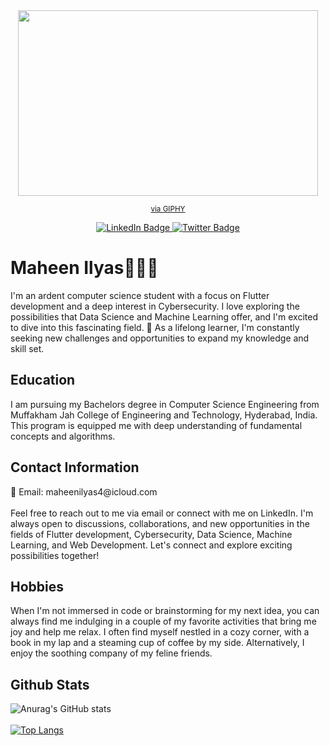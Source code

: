 <div id="header" align="center">
      <img
        src="https://media.giphy.com/media/zSz2KsgySmfjbb8NJS/giphy.gif"
        width="480"
        height="297"
        frameBorder="0"
        class="giphy-embed"
        allowFullScreen
      />
      <p>
        <sup
          ><a
            href="https://giphy.com/stickers/welcome-lettering-jhorimotion-zSz2KsgySmfjbb8NJS"
            >via GIPHY</a
          ></sup
        >
      </p>
      <div id="badges">
        <a href="https://www.linkedin.com/in/maheen-ilyas-995582227">
          <img
            src="https://img.shields.io/badge/LinkedIn-blue?style=for-the-badge&logo=linkedin&logoColor=white"
            alt="LinkedIn Badge"
          />
        </a>
        <a href="https://www.twitter.com/mahilyas05">
          <img
            src="https://img.shields.io/badge/Twitter-blue?style=for-the-badge&logo=twitter&logoColor=white"
            alt="Twitter Badge"
          />
        </a>
      </div>
    </div>
    <div>
      <h1>Maheen Ilyas👩🏽‍💻</h1>
      <p>
        I'm an ardent computer science student with a focus on Flutter
        development and a deep interest in Cybersecurity. I love exploring the
        possibilities that Data Science and Machine Learning offer, and I'm
        excited to dive into this fascinating field. 🌱 As a lifelong learner,
        I'm constantly seeking new challenges and opportunities to expand my
        knowledge and skill set.
      </p>
      <h2>Education</h2>
      <p>
        I am pursuing my Bachelors degree in Computer Science Engineering from
        Muffakham Jah College of Engineering and Technology, Hyderabad, India.
        This program is equipped me with deep understanding of fundamental
        concepts and algorithms.
      </p>
      <h2>Contact Information</h2>
      <p>
        📧 Email: maheenilyas4@icloud.com 
				<br>
        <br>
        Feel free to reach out to me via email or connect with me on LinkedIn.
        I'm always open to discussions, collaborations, and new opportunities in
        the fields of Flutter development, Cybersecurity, Data Science, Machine
        Learning, and Web Development. Let's connect and explore exciting
        possibilities together!
      </p>
      <h2>Hobbies</h2>
      <p>
        When I'm not immersed in code or brainstorming for my next idea, you can
        always find me indulging in a couple of my favorite activities that
        bring me joy and help me relax. I often find myself nestled in a cozy
        corner, with a book in my lap and a steaming cup of coffee by my side.
        Alternatively, I enjoy the soothing company of my feline friends.
      </p>
	    <h2>Github Stats</h2>
    </div>


![Anurag's GitHub stats](https://github-readme-stats.vercel.app/api?username=Maheen-Ilyas&show_icons=true&theme=dracula&bg_color=00000000)
  <br>
  <br>
[![Top Langs](https://github-readme-stats.vercel.app/api/top-langs/?username=Maheen-Ilyas&langs_count=6&size_weight=0.5&count_weight=0.5&theme=dracula&bg_color=00000000)](https://github.com/anuraghazra/github-readme-stats)
 
